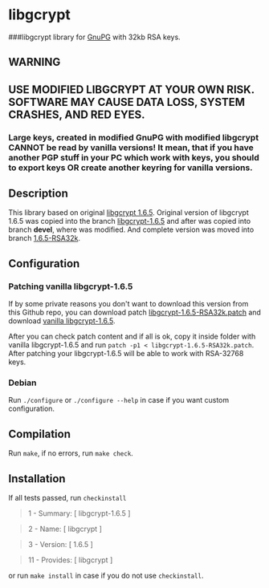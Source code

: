 # libgcrypt
###libgcrypt library for [GnuPG](https://github.com/nikitasius/GnuPG/) with 32kb RSA keys.
## WARNING
## USE MODIFIED LIBGCRYPT AT YOUR OWN RISK. SOFTWARE MAY CAUSE DATA LOSS, SYSTEM CRASHES, AND RED EYES.
### Large keys, created in modified GnuPG with modified libgcrypt CANNOT be read by vanilla versions! It mean, that if you have another PGP stuff in your PC which work with keys, you should to export keys OR create another keyring for vanilla versions.

## Description
This library based on original [libgcrypt 1.6.5](https://gnupg.org/ftp/gcrypt/libgcrypt/libgcrypt-1.6.5.tar.bz2). Original version of libgcrypt 1.6.5 was copied into the branch [libgcrypt-1.6.5](https://github.com/nikitasius/libgcrypt/tree/libgcrypt-1.6.5) and after was copied into branch **devel**, where was modified. And complete version was moved into branch [1.6.5-RSA32k](https://github.com/nikitasius/libgcrypt/tree/1.6.5-RSA32k).

## Configuration
### Patching vanilla libgcrypt-1.6.5
If by some private reasons you don't want to download this version from this Github repo, you can download patch [libgcrypt-1.6.5-RSA32k.patch](https://raw.githubusercontent.com/nikitasius/libgcrypt/1.6.5-RSA32k/libgcrypt-1.6.5-RSA32k.patch) and download [vanilla libgcrypt-1.6.5](https://gnupg.org/ftp/gcrypt/libgcrypt/libgcrypt-1.6.5.tar.bz2).

After you can check patch content and if all is ok, copy it inside folder with vanilla libgcrypt-1.6.5 and run `patch -p1 < libgcrypt-1.6.5-RSA32k.patch`. After patching your libgcrypt-1.6.5 will be able to work with RSA-32768 keys.

### Debian
Run `./configure` or `./configure --help` in case if you want custom configuration.

## Compilation
Run `make`, if no errors, run `make check`.

## Installation
If all tests passed, run `checkinstall`

>1 -  Summary: [ libgcrypt-1.6.5 ]

>2 -  Name:    [ libgcrypt ]

>3 -  Version: [ 1.6.5 ]

>11 - Provides: [ libgcrypt ]

or run `make install` in case if you do not use `checkinstall`.
